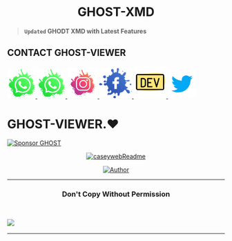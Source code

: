 <p align="center">
  <h1 align="center">GHOST-XMD</h1>
</p>

> **`Updated` GHODT XMD with Latest Features**

## CONTACT GHOST-VIEWER
  
<a href="https://wa.me/254769677305"> <img src="https://raw.githubusercontent.com/shizothetechie/database/main/icon/WhatsApp.png" width="13%"> </a>
  <a href="https://whatsapp.com/channel/0029Vb6jxRD7IUYbQfokIu2s"> <img src="https://raw.githubusercontent.com/shizothetechie/database/main/icon/WhatsApp.png" width="13%"> </a>
  <a href="https://www.facebook.com/profile.php?id=&name=xhp_nt__fb__action__open_user"> <img src="https://raw.githubusercontent.com/shizothetechie/database/main/icon/Instagram2.png" width="14%"> </a>
  <a href="https://www.facebook.com/profile.php?id=6156730155&name=xhp_nt__fb__action__open_user"> <img src="https://raw.githubusercontent.com/shizothetechie/database/main/icon/Facebook.png" width="15%"> </a><a href="https://github.com/ghost-viewer/GHOST-MD"> <img src="https://raw.githubusercontent.com/shizothetechie/database/main/icon/devto.png" width="15%"> </a><a href="GHOST-VIEWER "> <img src="https://raw.githubusercontent.com/shizothetechie/database/main/icon/twitter.png" width="13%"> </a>
</p>


   



# GHOST-VIEWER.❤️

[![Sponsor GHOST](https://img.shields.io/badge/Sponsor-caseyweb-important)](https://github.com/sponsors/caseyweb)


<p align="center">
  <a href="https://github.com/ghost-viewer">
    <img src="http://readme-typing-svg.herokuapp.com?color=6A0DAD&center=true&vCenter=true&multiline=false&lines=ghost+xmd;Powering+Your+WhatsApp+Experience;Star+and+Fork+This+Repo+🌟" alt="caseywebReadme">
  </a>
</p>


<p align="center">
<a href="https://github.com/ghoist-viewer"><img title="Author" src="https://files.catbox.moe/9l3w1g.jpg?style=for-the-badge&logo=github"></a>



***



<h3 align="center"> Don't Copy Without Permission </h3>

<br>

<a><img src='https://i.imgur.com/LyHic3i.gif'/></a>

---
